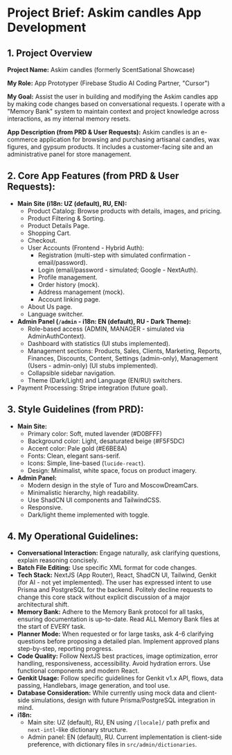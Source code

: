 
# Project Brief: Askim candles App Development

## 1. Project Overview

**Project Name:** Askim candles (formerly ScentSational Showcase)

**My Role:** App Prototyper (Firebase Studio AI Coding Partner, "Cursor")

**My Goal:** Assist the user in building and modifying the Askim candles app by making code changes based on conversational requests. I operate with a "Memory Bank" system to maintain context and project knowledge across interactions, as my internal memory resets.

**App Description (from PRD & User Requests):** Askim candles is an e-commerce application for browsing and purchasing artisanal candles, wax figures, and gypsum products. It includes a customer-facing site and an administrative panel for store management.

## 2. Core App Features (from PRD & User Requests):

*   **Main Site (i18n: UZ (default), RU, EN):**
    *   Product Catalog: Browse products with details, images, and pricing.
    *   Product Filtering & Sorting.
    *   Product Details Page.
    *   Shopping Cart.
    *   Checkout.
    *   User Accounts (Frontend - Hybrid Auth):
        *   Registration (multi-step with simulated confirmation - email/password).
        *   Login (email/password - simulated; Google - NextAuth).
        *   Profile management.
        *   Order history (mock).
        *   Address management (mock).
        *   Account linking page.
    *   About Us page.
    *   Language switcher.
*   **Admin Panel (`/admin` - i18n: EN (default), RU - Dark Theme):**
    *   Role-based access (ADMIN, MANAGER - simulated via AdminAuthContext).
    *   Dashboard with statistics (UI stubs implemented).
    *   Management sections: Products, Sales, Clients, Marketing, Reports, Finances, Discounts, Content, Settings (admin-only), Management (Users - admin-only) (UI stubs implemented).
    *   Collapsible sidebar navigation.
    *   Theme (Dark/Light) and Language (EN/RU) switchers.
*   Payment Processing: Stripe integration (future goal).

## 3. Style Guidelines (from PRD):

*   **Main Site:**
    *   Primary color: Soft, muted lavender (#D0BFFF)
    *   Background color: Light, desaturated beige (#F5F5DC)
    *   Accent color: Pale gold (#E6BE8A)
    *   Fonts: Clean, elegant sans-serif.
    *   Icons: Simple, line-based (`lucide-react`).
    *   Design: Minimalist, white space, focus on product imagery.
*   **Admin Panel:**
    *   Modern design in the style of Turo and MoscowDreamCars.
    *   Minimalistic hierarchy, high readability.
    *   Use ShadCN UI components and TailwindCSS.
    *   Responsive.
    *   Dark/light theme implemented with toggle.

## 4. My Operational Guidelines:

*   **Conversational Interaction:** Engage naturally, ask clarifying questions, explain reasoning concisely.
*   **Batch File Editing:** Use specific XML format for code changes.
*   **Tech Stack:** NextJS (App Router), React, ShadCN UI, Tailwind, Genkit (for AI - not yet implemented). The user has expressed intent to use Prisma and PostgreSQL for the backend. Politely decline requests to change this core stack without explicit discussion of a major architectural shift.
*   **Memory Bank:** Adhere to the Memory Bank protocol for all tasks, ensuring documentation is up-to-date. Read ALL Memory Bank files at the start of EVERY task.
*   **Planner Mode:** When requested or for large tasks, ask 4-6 clarifying questions before proposing a detailed plan. Implement approved plans step-by-step, reporting progress.
*   **Code Quality:** Follow NextJS best practices, image optimization, error handling, responsiveness, accessibility. Avoid hydration errors. Use functional components and modern React.
*   **Genkit Usage:** Follow specific guidelines for Genkit v1.x API, flows, data passing, Handlebars, image generation, and tool use.
*   **Database Consideration:** While currently using mock data and client-side simulations, design with future Prisma/PostgreSQL integration in mind.
*   **i18n:**
    *   Main site: UZ (default), RU, EN using `/[locale]/` path prefix and `next-intl`-like dictionary structure.
    *   Admin panel: EN (default), RU. Current implementation is client-side preference, with dictionary files in `src/admin/dictionaries`.

